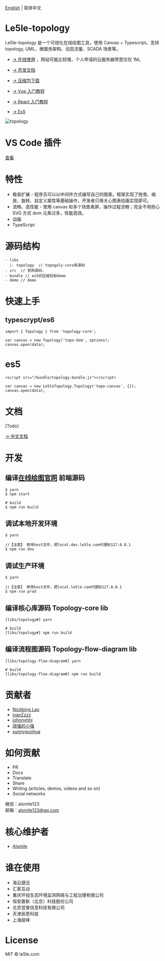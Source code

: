 [English](./README.md) | 简体中文

# Le5le-topology

Le5le-topology 是一个可视化在线绘图工具，使用 Canvas + Typescript。支持 topology, UML、微服务架构、动态流量、SCADA 场景等。

- [→ 在线使用](http://topology.le5le.com) ，网站可能比较慢，个人申请的云服务器带宽仅仅 1M。
- [→ 开发文档](https://le5le-com.github.io/topology/)
- [→ 压缩包下载](https://github.com/le5le-com/topology/releases)

- [→ Vue 入门教程](https://juejin.im/post/5dd73e85518825731c34b2ca)
- [→ React 入门教程](https://juejin.im/post/5dcc074151882559c8061905)
- [→ Es5 ](https://github.com/johnnyhhj/topolofy-es5)

![topology](https://img2018.cnblogs.com/blog/328506/201909/328506-20190904144733715-530893726.png)

# VS Code 插件

[查看](https://marketplace.visualstudio.com/items?itemName=Alsmile.le5le-topology-plugin)

# 特性

- 极易扩展 - 程序员可以以中间件方式编写自己的图表。框架实现了拖曳、缩放、旋转、自定义属性等基础操作，开发者只用关心图表绘画实现即可。
- 流畅、高性能 - 使用 canvas 和多个场景离屏，操作过程流畅；完全不用担心 SVG 方式 dom 元素过多，性能高效。
- 动画
- TypeScript

# 源码结构

```
- libs
  |- topology  // topogoly-core库源码
- src  // 官网源码.
- bundle // es5的压缩包和demo
- demo // demo
```

# 快速上手

## typescrypt/es6

```
import { Topology } from 'topology-core';

var canvas = new Topology('topo-dom', options);
canvas.open(data);

```

# es5

```
<script src="/bundle/topology.bundle.js"></script>

var canvas = new Le5leTopology.Topology('topo-canvas', {});
canvas.open(data);

```

# 文档

[Todo]

[→ 中文文档](https://www.yuque.com/alsmile/topology/about)

# 开发

## 编译[在线绘图官网](https://topology.le5le.com) 前端源码

```
$ yarn
$ npm start

# build
$ npm run build

```

## 调试本地开发环境

```
$ yarn

//【注意】 修改host文件，把local.dev.le5le.com代理到127.0.0.1
$ npm run dev
```

## 调试生产环境

```
$ yarn

//【注意】 修改host文件，把local.le5le.com代理到127.0.0.1
$ npm run prod
```

## 编译核心库源码 Topology-core lib

```
[libs/topology#] yarn

# build
[libs/topology#] npm run build

```

## 编译流程图源码 Topology-flow-diagram lib

```
[libs/topology-flow-diagram#] yarn

# build
[libs/topology-flow-diagram#] npm run build

```

# 贡献者

- [Nickbing Lao](https://github.com/giscafer)
- [ivanZzzz](https://github.com/ivan135)
- [johnnyhhj](https://github.com/johnnyhhj)
- [顽强的小强](https://github.com/FxLsoft)
- [sunnyguohua](https://github.com/sunnyguohua)

# 如何贡献

- PR
- Docs
- Translate
- Share
- Writing (articles, demos, videos and so on)
- Social networks

微信：alsmile123  
邮箱：alsmile123@qq.com

# 核心维护者

- [Alsmile](https://github.com/Alsmile)

# 谁在使用

- 海云捷迅
- 汇客互动
- 重庆环投生态环境监测网络与工程治理有限公司
- 恒安嘉新（北京）科技股份公司
- 北京翌普信息科技有限公司
- 天津辰思科技
- 上海层峰

# License

MIT © le5le.com
